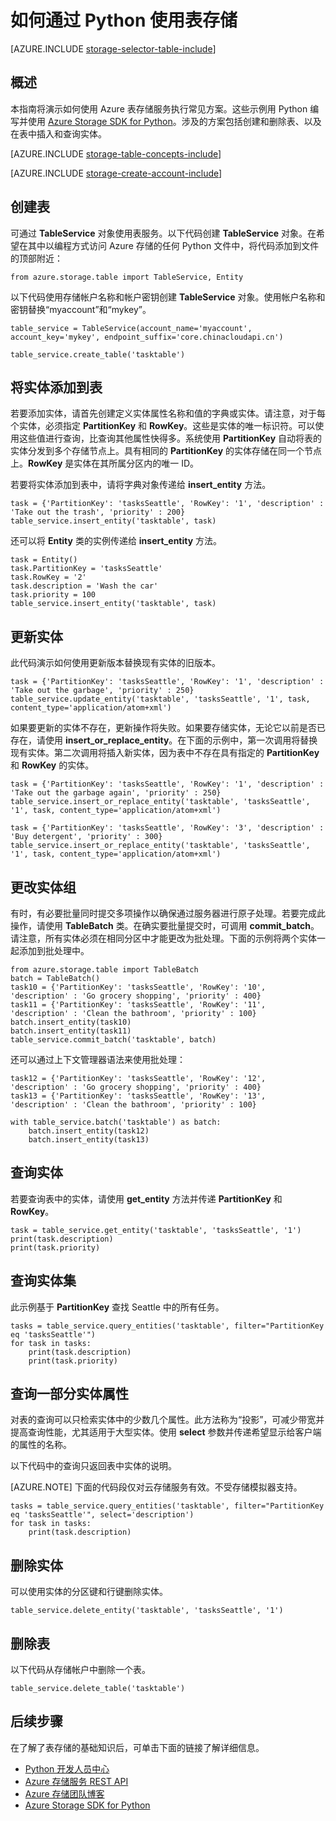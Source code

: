 <properties
    pageTitle="如何通过 Python 使用表存储 | Azure"
    description="使用 Azure 表存储（一种 NoSQL 数据存储）将结构化数据存储在云中。"
    services="storage"
    documentationcenter="python"
    author="mmacy"
    manager="timlt"
    editor="tysonn" />
<tags
    ms.assetid="7ddb9f3e-4e6d-4103-96e6-f0351d69a17b"
    ms.service="storage"
    ms.workload="storage"
    ms.tgt_pltfrm="na"
    ms.devlang="python"
    ms.topic="article"
    ms.date="12/08/2016"
    wacn.date="01/06/2017"
    ms.author="marsma" />

# 如何通过 Python 使用表存储
[AZURE.INCLUDE [storage-selector-table-include](../../includes/storage-selector-table-include.md)]

## 概述
本指南将演示如何使用 Azure 表存储服务执行常见方案。这些示例用 Python 编写并使用 [Azure Storage SDK for Python]。涉及的方案包括创建和删除表、以及在表中插入和查询实体。

[AZURE.INCLUDE [storage-table-concepts-include](../../includes/storage-table-concepts-include.md)]

[AZURE.INCLUDE [storage-create-account-include](../../includes/storage-create-account-include.md)]

## 创建表
可通过 **TableService** 对象使用表服务。以下代码创建 **TableService** 对象。在希望在其中以编程方式访问 Azure 存储的任何 Python 文件中，将代码添加到文件的顶部附近：

	from azure.storage.table import TableService, Entity

以下代码使用存储帐户名称和帐户密钥创建 **TableService** 对象。使用帐户名称和密钥替换“myaccount”和“mykey”。

	table_service = TableService(account_name='myaccount', account_key='mykey', endpoint_suffix='core.chinacloudapi.cn')

	table_service.create_table('tasktable')

## 将实体添加到表
若要添加实体，请首先创建定义实体属性名称和值的字典或实体。请注意，对于每个实体，必须指定 **PartitionKey** 和 **RowKey**。这些是实体的唯一标识符。可以使用这些值进行查询，比查询其他属性快得多。系统使用 **PartitionKey** 自动将表的实体分发到多个存储节点上。具有相同的 **PartitionKey** 的实体存储在同一个节点上。**RowKey** 是实体在其所属分区内的唯一 ID。

若要将实体添加到表中，请将字典对象传递给 **insert\_entity** 方法。

	task = {'PartitionKey': 'tasksSeattle', 'RowKey': '1', 'description' : 'Take out the trash', 'priority' : 200}
	table_service.insert_entity('tasktable', task)

还可以将 **Entity** 类的实例传递给 **insert\_entity** 方法。

	task = Entity()
	task.PartitionKey = 'tasksSeattle'
	task.RowKey = '2'
	task.description = 'Wash the car'
	task.priority = 100
	table_service.insert_entity('tasktable', task)

## 更新实体
此代码演示如何使用更新版本替换现有实体的旧版本。

	task = {'PartitionKey': 'tasksSeattle', 'RowKey': '1', 'description' : 'Take out the garbage', 'priority' : 250}
	table_service.update_entity('tasktable', 'tasksSeattle', '1', task, content_type='application/atom+xml')

如果要更新的实体不存在，更新操作将失败。如果要存储实体，无论它以前是否已存在，请使用 **insert\_or\_replace\_entity**。在下面的示例中，第一次调用将替换现有实体。第二次调用将插入新实体，因为表中不存在具有指定的 **PartitionKey** 和 **RowKey** 的实体。

	task = {'PartitionKey': 'tasksSeattle', 'RowKey': '1', 'description' : 'Take out the garbage again', 'priority' : 250}
	table_service.insert_or_replace_entity('tasktable', 'tasksSeattle', '1', task, content_type='application/atom+xml')

	task = {'PartitionKey': 'tasksSeattle', 'RowKey': '3', 'description' : 'Buy detergent', 'priority' : 300}
	table_service.insert_or_replace_entity('tasktable', 'tasksSeattle', '1', task, content_type='application/atom+xml')

## 更改实体组
有时，有必要批量同时提交多项操作以确保通过服务器进行原子处理。若要完成此操作，请使用 **TableBatch** 类。在确实要批量提交时，可调用 **commit\_batch**。请注意，所有实体必须在相同分区中才能更改为批处理。下面的示例将两个实体一起添加到批处理中。

	from azure.storage.table import TableBatch
	batch = TableBatch()
	task10 = {'PartitionKey': 'tasksSeattle', 'RowKey': '10', 'description' : 'Go grocery shopping', 'priority' : 400}
	task11 = {'PartitionKey': 'tasksSeattle', 'RowKey': '11', 'description' : 'Clean the bathroom', 'priority' : 100}
	batch.insert_entity(task10)
	batch.insert_entity(task11)
	table_service.commit_batch('tasktable', batch)

还可以通过上下文管理器语法来使用批处理：

	task12 = {'PartitionKey': 'tasksSeattle', 'RowKey': '12', 'description' : 'Go grocery shopping', 'priority' : 400}
	task13 = {'PartitionKey': 'tasksSeattle', 'RowKey': '13', 'description' : 'Clean the bathroom', 'priority' : 100}

	with table_service.batch('tasktable') as batch:
		batch.insert_entity(task12)
		batch.insert_entity(task13)


## 查询实体
若要查询表中的实体，请使用 **get\_entity** 方法并传递 **PartitionKey** 和 **RowKey**。

	task = table_service.get_entity('tasktable', 'tasksSeattle', '1')
	print(task.description)
	print(task.priority)

## 查询实体集
此示例基于 **PartitionKey** 查找 Seattle 中的所有任务。

	tasks = table_service.query_entities('tasktable', filter="PartitionKey eq 'tasksSeattle'")
	for task in tasks:
		print(task.description)
		print(task.priority)

## 查询一部分实体属性
对表的查询可以只检索实体中的少数几个属性。此方法称为“投影”，可减少带宽并提高查询性能，尤其适用于大型实体。使用 **select** 参数并传递希望显示给客户端的属性的名称。

以下代码中的查询只返回表中实体的说明。

[AZURE.NOTE] 下面的代码段仅对云存储服务有效。不受存储模拟器支持。

	tasks = table_service.query_entities('tasktable', filter="PartitionKey eq 'tasksSeattle'", select='description')
	for task in tasks:
		print(task.description)

## 删除实体
可以使用实体的分区键和行键删除实体。

	table_service.delete_entity('tasktable', 'tasksSeattle', '1')

## 删除表
以下代码从存储帐户中删除一个表。

	table_service.delete_table('tasktable')

## 后续步骤
在了解了表存储的基础知识后，可单击下面的链接了解详细信息。

- [Python 开发人员中心](/develop/python/)
- [Azure 存储服务 REST API](http://msdn.microsoft.com/zh-cn/library/azure/dd179355)
- [Azure 存储团队博客]
- [Azure Storage SDK for Python]

[Azure 存储团队博客]: http://blogs.msdn.com/b/windowsazurestorage/
[Azure Storage SDK for Python]: https://github.com/Azure/azure-storage-python

<!---HONumber=Mooncake_0103_2017-->